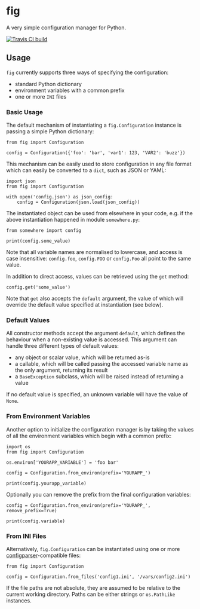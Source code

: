 # fig

A very simple configuration manager for Python.

[![Travis CI build](https://www.travis-ci.org/berislavlopac/fig.svg?branch=master)](https://www.travis-ci.org/berislavlopac/fig)


## Usage

`fig` currently supports three ways of specifying the configuration:

* standard Python dictionary
* environment variables with a common prefix
* one or more `INI` files


### Basic Usage

The default mechanism of instantiating a `fig.Configuration` instance is passing a simple Python dictionary:

    from fig import Configuration

    config = Configuration({'foo': 'bar', 'var1': 123, 'VAR2': 'buzz'})

This mechanism can be easily used to store configuration in any file format which can easily be converted to a `dict`, such as JSON or YAML:

    import json
    from fig import Configuration

    with open('config.json') as json_config:
        config = Configuration(json.load(json_config))

The instantiated object can be used from elsewhere in your code, e.g. if the above instantiation happened in module `somewhere.py`:

    from somewhere import config

    print(config.some_value)

Note that all variable names are normalised to lowercase, and access is case insensitive: `config.foo`, `config.FOO` or `config.Foo` all point to the same value.

In addition to direct access, values can be retrieved using the `get` method:

    config.get('some_value')

Note that `get` also accepts the `default` argument, the value of which will override the default value specified at instantiation (see below).


### Default Values

All constructor methods accept the argument `default`, which defines the behaviour when a non-existing value is accessed. This argument can handle three different types of default values:

* any object or scalar value, which will be returned as-is
* a callable, which will be called passing the accessed variable name as the only argument, returning its result
* a `BaseException` subclass, which will be raised instead of returning a value

If no default value is specified, an unknown variable will have the value of `None`.


### From Environment Variables

Another option to initialize the configuration manager is by taking the values of all the environment variables which begin with a common prefix:

    import os
    from fig import Configuration

    os.environ['YOURAPP_VARIABLE'] = 'foo bar'

    config = Configuration.from_environ(prefix='YOURAPP_')

    print(config.yourapp_variable)

Optionally you can remove the prefix from the final configuration variables:

    config = Configuration.from_environ(prefix='YOURAPP_', remove_prefix=True)

    print(config.variable)


### From INI Files

Alternatively, `fig.Configuration` can be instantiated using one or more [configparser](https://docs.python.org/3/library/configparser.html)-compatible files:

    from fig import Configuration

    config = Configuration.from_files('config1.ini', '/vars/config2.ini')

If the file paths are not absolute, they are assumed to be relative to the current working directory. Paths can be either strings or `os.PathLike` instances.
